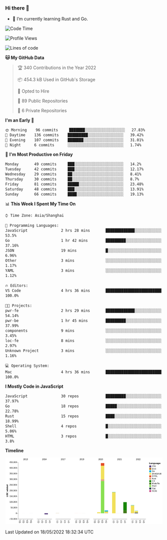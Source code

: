### Hi there 👋

- 🌱 I’m currently learning Rust and Go.

<!--START_SECTION:waka-->
![Code Time](http://img.shields.io/badge/Code%20Time-377%20hrs%2052%20mins-blue)

![Profile Views](http://img.shields.io/badge/Profile%20Views-0-blue)

![Lines of code](https://img.shields.io/badge/From%20Hello%20World%20I%27ve%20Written-852%20Thousand%20lines%20of%20code-blue)

**🐱 My GitHub Data** 

> 🏆 340 Contributions in the Year 2022
 > 
> 📦 454.3 kB Used in GitHub's Storage 
 > 
> 💼 Opted to Hire
 > 
> 📜 89 Public Repositories 
 > 
> 🔑 6 Private Repositories  
 > 
**I'm an Early 🐤** 

```text
🌞 Morning    96 commits     ███████░░░░░░░░░░░░░░░░░░   27.83% 
🌆 Daytime    136 commits    █████████░░░░░░░░░░░░░░░░   39.42% 
🌃 Evening    107 commits    ███████░░░░░░░░░░░░░░░░░░   31.01% 
🌙 Night      6 commits      ░░░░░░░░░░░░░░░░░░░░░░░░░   1.74%

```
📅 **I'm Most Productive on Friday** 

```text
Monday       49 commits     ███░░░░░░░░░░░░░░░░░░░░░░   14.2% 
Tuesday      42 commits     ███░░░░░░░░░░░░░░░░░░░░░░   12.17% 
Wednesday    29 commits     ██░░░░░░░░░░░░░░░░░░░░░░░   8.41% 
Thursday     30 commits     ██░░░░░░░░░░░░░░░░░░░░░░░   8.7% 
Friday       81 commits     █████░░░░░░░░░░░░░░░░░░░░   23.48% 
Saturday     48 commits     ███░░░░░░░░░░░░░░░░░░░░░░   13.91% 
Sunday       66 commits     ████░░░░░░░░░░░░░░░░░░░░░   19.13%

```


📊 **This Week I Spent My Time On** 

```text
⌚︎ Time Zone: Asia/Shanghai

💬 Programming Languages: 
JavaScript               2 hrs 28 mins       █████████████░░░░░░░░░░░░   53.5% 
Go                       1 hr 42 mins        █████████░░░░░░░░░░░░░░░░   37.16% 
JSON                     19 mins             █░░░░░░░░░░░░░░░░░░░░░░░░   6.96% 
Other                    3 mins              ░░░░░░░░░░░░░░░░░░░░░░░░░   1.17% 
YAML                     3 mins              ░░░░░░░░░░░░░░░░░░░░░░░░░   1.12%

🔥 Editors: 
VS Code                  4 hrs 36 mins       █████████████████████████   100.0%

🐱‍💻 Projects: 
pwr-fe                   2 hrs 29 mins       █████████████░░░░░░░░░░░░   54.14% 
pwr-be                   1 hr 45 mins        █████████░░░░░░░░░░░░░░░░   37.99% 
components               9 mins              ░░░░░░░░░░░░░░░░░░░░░░░░░   3.45% 
loc-fe                   8 mins              ░░░░░░░░░░░░░░░░░░░░░░░░░   2.97% 
Unknown Project          3 mins              ░░░░░░░░░░░░░░░░░░░░░░░░░   1.16%

💻 Operating System: 
Mac                      4 hrs 36 mins       █████████████████████████   100.0%

```

**I Mostly Code in JavaScript** 

```text
JavaScript               30 repos            █████████░░░░░░░░░░░░░░░░   37.97% 
Go                       18 repos            █████░░░░░░░░░░░░░░░░░░░░   22.78% 
Rust                     15 repos            ████░░░░░░░░░░░░░░░░░░░░░   18.99% 
Shell                    4 repos             █░░░░░░░░░░░░░░░░░░░░░░░░   5.06% 
HTML                     3 repos             █░░░░░░░░░░░░░░░░░░░░░░░░   3.8%

```


**Timeline**

![Chart not found](https://raw.githubusercontent.com/elton/elton/main/charts/bar_graph.png) 


 Last Updated on 18/05/2022 18:32:34 UTC
<!--END_SECTION:waka-->

<!--
**elton/elton** is a ✨ _special_ ✨ repository because its `README.md` (this file) appears on your GitHub profile.

Here are some ideas to get you started:

- 🔭 I’m currently working on ...
- 🌱 I’m currently learning ...
- 👯 I’m looking to collaborate on ...
- 🤔 I’m looking for help with ...
- 💬 Ask me about ...
- 📫 How to reach me: ...
- 😄 Pronouns: ...
- ⚡ Fun fact: ...
-->
